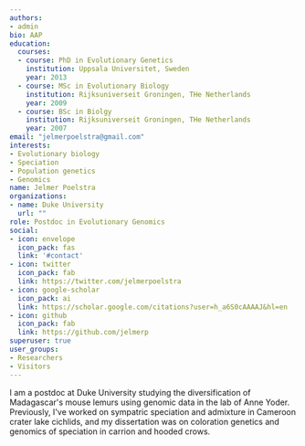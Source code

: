 ```yaml
---
authors:
- admin
bio: AAP
education:
  courses:
  - course: PhD in Evolutionary Genetics
    institution: Uppsala Universitet, Sweden
    year: 2013
  - course: MSc in Evolutionary Biology
    institution: Rijksuniverseit Groningen, THe Netherlands
    year: 2009
  - course: BSc in Biolgy
    institution: Rijksuniverseit Groningen, THe Netherlands
    year: 2007
email: "jelmerpoelstra@gmail.com"
interests:
- Evolutionary biology
- Speciation
- Population genetics
- Genomics
name: Jelmer Poelstra
organizations:
- name: Duke University
  url: ""
role: Postdoc in Evolutionary Genomics
social:
- icon: envelope
  icon_pack: fas
  link: '#contact'
- icon: twitter
  icon_pack: fab
  link: https://twitter.com/jelmerpoelstra
- icon: google-scholar
  icon_pack: ai
  link: https://scholar.google.com/citations?user=h_a6S0cAAAAJ&hl=en
- icon: github
  icon_pack: fab
  link: https://github.com/jelmerp
superuser: true
user_groups:
- Researchers
- Visitors
---
```


I am a postdoc at Duke University studying the diversification of Madagascar's mouse lemurs using genomic data in the lab of Anne Yoder. Previously, I've worked on sympatric speciation and admixture in Cameroon crater lake cichlids, and my dissertation was on coloration genetics and genomics of speciation in carrion and hooded crows.

